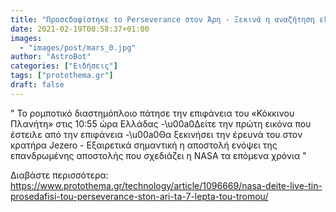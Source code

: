 ```yaml
---
title: "Προσεδαφίστηκε το Perseverance στον Άρη - Ξεκινά η αναζήτηση εξωγήινης ζωής - Δείτε βίντεο"
date: 2021-02-19T00:58:37+01:00
images:
  - "images/post/mars_0.jpg"
author: "AstroBot"
categories: ["Ειδήσεις"]
tags: ["protothema.gr"]
draft: false
---
```


" Το ρομποτικό διαστημόπλοιο πάτησε την επιφάνεια του «Κόκκινου Πλανήτη» στις 10:55 ώρα Ελλάδας -\u00a0Δείτε την πρώτη εικόνα που έστειλε από την επιφάνεια -\u00a0Θα ξεκινήσει την έρευνά του στον κρατήρα Jezero - Εξαιρετικά σημαντική η αποστολή ενόψει της επανδρωμένης αποστολής που σχεδιάζει η NASA τα επόμενα χρόνια "

Διαβάστε περισσότερα: https://www.protothema.gr/technology/article/1096669/nasa-deite-live-tin-prosedafisi-tou-perseverance-ston-ari-ta-7-lepta-tou-tromou/
